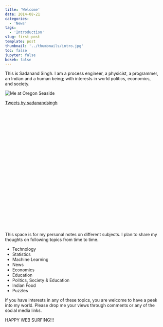 ```yaml
---
title: 'Welcome'
date: 2014-08-21
categories:
  - 'News'
tags:
  - 'Introduction'
slug: first-post
template: post
thumbnail: '../thumbnails/intro.jpg'
toc: false
jupyter: false
bokeh: false
---
```


This is Sadanand Singh. I am a process engineer, a physicist, a
programmer, an Indian and a human being; with interests in world
politics, economics, and society.

![Me at Oregon Seaside](https://res.cloudinary.com/sadanandsingh/image/upload/v1496963333/sadanand_navmqu.jpg)

<div class="float-right col-md-8" style="min-height: 400px;"> <a class="twitter-timeline" data-lang="en" data-height="400" href="https://twitter.com/sadanandsingh">Tweets by sadanandsingh</a> <script async src="//platform.twitter.com/widgets.js" charset="utf-8"></script> </div>

<div class="line-block">
<div class="line"><br></div>
</div>

This space is for my personal notes on different subjects. I plan to
share my thoughts on following topics from time to time.

- Technology
- Statistics
- Machine Learning
- News
- Economics
- Education
- Politics, Society & Education
- Indian Food
- Puzzles

If you have interests in any of these topics, you are welcome to have a
peek into my world. Please drop me your views through comments or any of
the social media links.

HAPPY WEB SURFING!!!
